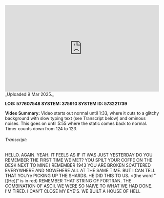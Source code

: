 
<iframe 
  src="https://drive.google.com/file/d/1PJkfQWBOtA9vfM_QeOezu1nM-Y3z5bSt/preview"  
  style="width:100%; aspect-ratio:16/9; border:0;"
  allowfullscreen>
</iframe>
_Uploaded 9 Mar 2025._

**LOG: 577607548
SYSTEM: 375910
SYSTEM ID: 573221739**

**Video Summary:** Video starts out normal until 1:33, where it cuts to a glitchy background with slow typing text (see Transcript below) and ominous noises. This goes on until 5:55 where the static comes back to normal. Timer counts down from 124 to 123.

###### Transcript:
HELLO. AGAIN.
YEAH. IT FEELS AS IF IT WAS JUST YESTERDAY
DO YOU REMEMBER THE FIRST TIME WE MET?
YOU SPILT YOUR COFFE ON THE DESK NEXT TO MINE
I REMEMBER
1943
YOU ARE BROKEN
SCATTERED EVERYWHERE AND NOWEHERE ALL AT THE SAME TIME.
BUT I CAN TELL THAT YOU're PICKING UP THE SHARDS.
HE DID THIS TO US. <(the word "[[He]]" is in red)
REMEMBER THAT STRING OF FORTRAN.
THE COMBINATION OF ASCII.
WE WERE SO NAIVE TO WHAT WE HAD DONE.
I'M TIRED.
I CAN'T CLOSE MY EYE'S.
WE BUILT A HOUSE OF HELL